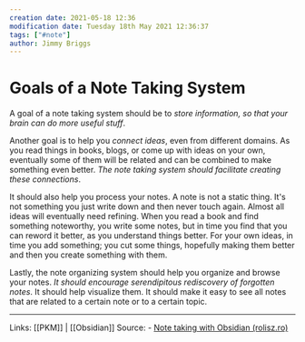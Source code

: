 ```yaml
---
creation date: 2021-05-18 12:36
modification date: Tuesday 18th May 2021 12:36:37
tags: ["#note"]
author: Jimmy Briggs
---
```


# Goals of a Note Taking System

A goal of a note taking system should be to *store information, so that your brain can do more useful stuff*.

Another goal is to help you *connect ideas*, even from different domains. As you read things in books, blogs, or come up with ideas on your own, eventually some of them will be related and can be combined to make something even better. *The note taking system should facilitate creating these connections*.

It should also help you process your notes. A note is not a static thing. It's not something you just write down and then never touch again. Almost all ideas will eventually need refining. When you read a book and find something noteworthy, you write some notes, but in time you find that you can reword it better, as you understand things better. For your own ideas, in time you add something; you cut some things, hopefully making them better and then you create something with them.

Lastly, the note organizing system should help you organize and browse your notes. *It should encourage serendipitous rediscovery of forgotten notes*. It should help visualize them. It should make it easy to see all notes that are related to a certain note or to a certain topic.

***
Links: [[PKM]] | [[Obsidian]]
Source: - [Note taking with Obsidian (rolisz.ro)](https://rolisz.ro/2020/07/28/obsidian/)


